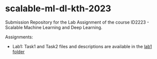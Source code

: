 # scalable-ml-dl-kth-2023
Submission Repository for the Lab Assignment of the course ID2223 - Scalable Machine Learning and Deep Learning.

Assignments:

- Lab1: Task1 and Task2 files and descriptions are available in the [lab1 folder](lab1/)

